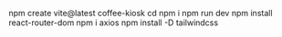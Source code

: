 npm create vite@latest coffee-kiosk
cd
npm i
npm run dev
npm install react-router-dom
npm i axios
npm install -D tailwindcss